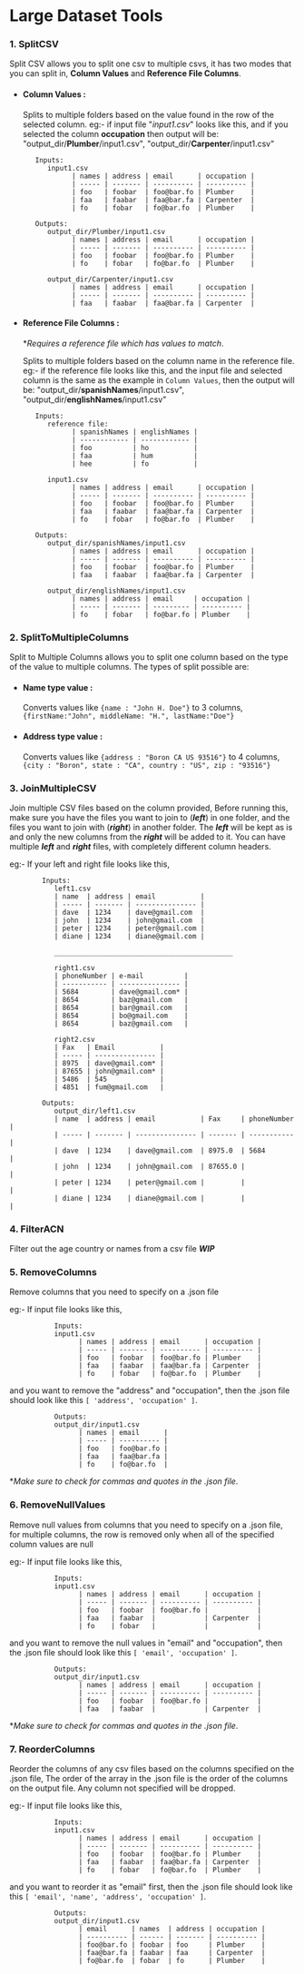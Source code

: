 # Large Dataset Tools

### 1. SplitCSV

   Split CSV allows you to split one csv to multiple csvs, it has two modes that you can split in, **Column Values** and **Reference File Columns**.

   * #### Column Values : 

      Splits to multiple folders based on the value found in the row of the selected column. eg:- if input file "*input1.csv*" looks like this, and if you selected the column **occupation** then output will be: "output_dir/**Plumber**/input1.csv", "output_dir/**Carpenter**/input1.csv"

            Inputs:
               input1.csv                                               
                     | names | address | email      | occupation |
                     | ----- | ------- | ---------- | ---------- |
                     | foo   | foobar  | foo@bar.fo | Plumber    |
                     | faa   | faabar  | faa@bar.fa | Carpenter  |
                     | fo    | fobar   | fo@bar.fo  | Plumber    |
                     
            Outputs:                   
               output_dir/Plumber/input1.csv                                               
                     | names | address | email      | occupation |
                     | ----- | ------- | ---------- | ---------- |
                     | foo   | foobar  | foo@bar.fo | Plumber    |
                     | fo    | fobar   | fo@bar.fo  | Plumber    |
               
               output_dir/Carpenter/input1.csv                                               
                     | names | address | email      | occupation |
                     | ----- | ------- | ---------- | ---------- |
                     | faa   | faabar  | faa@bar.fa | Carpenter  |
   
   * #### Reference File Columns : 
      
      **Requires a reference file which has values to match*.

      Splits to multiple folders based on the column name in the reference file. eg:- if the reference file looks like this, and the input file and selected column is the same as the example in `Column Values`, then the output will be: "output_dir/**spanishNames**/input1.csv", "output_dir/**englishNames**/input1.csv"

            Inputs:
               reference file:
                     | spanishNames | englishNames |
                     | ------------ | ------------ |
                     | foo          | ho           |
                     | faa          | hum          |
                     | hee          | fo           |
               
               input1.csv                                               
                     | names | address | email      | occupation |
                     | ----- | ------- | ---------- | ---------- |
                     | foo   | foobar  | foo@bar.fo | Plumber    |
                     | faa   | faabar  | faa@bar.fa | Carpenter  |
                     | fo    | fobar   | fo@bar.fo  | Plumber    |
                     
            Outputs:
               output_dir/spanishNames/input1.csv                                              
                     | names | address | email      | occupation |
                     | ----- | ------- | ---------- | ---------- |
                     | foo   | foobar  | foo@bar.fo | Plumber    |
                     | faa   | faabar  | faa@bar.fa | Carpenter  |
                     
               output_dir/englishNames/input1.csv                                              
                     | names | address | email     | occupation |
                     | ----- | ------- | --------- | ---------- |
                     | fo    | fobar   | fo@bar.fo | Plumber    |
                     
### 2. SplitToMultipleColumns

   Split to Multiple Columns allows you to split one column based on the type of the value to multiple columns. The types of split possible are:

   * #### Name type value :
      
       Converts values like `{name : "John H. Doe"}` to 3 columns, `{firstName:"John", middleName: "H.", lastName:"Doe"}`

   * #### Address type value : 
   
      Converts values like `{address : "Boron CA US 93516"}` to 4 columns, `{city : "Boron", state : "CA", country : "US", zip : "93516"}`

### 3. JoinMultipleCSV

   Join multiple CSV files based on the column provided, Before running this, make sure you have the files you want to join to (***left***) in one folder, and the files you want to join with (***right***) in another folder.
   The ***left*** will be kept as is and only the new columns from the ***right*** will be added to it. You can have multiple ***left***  and ***right*** files, with completely different column headers.

   eg:- If your left and right file looks like this,

            Inputs:
               left1.csv  
               | name  | address | email           |
               | ----- | ------- | --------------- |
               | dave  | 1234    | dave@gmail.com  |
               | john  | 1234    | john@gmail.com  |
               | peter | 1234    | peter@gmail.com |
               | diane | 1234    | diane@gmail.com |
               
               ____________________________________________
               
               right1.csv
               | phoneNumber | e-mail          |
               | ----------- | --------------- |
               | 5684        | dave@gmail.com* |
               | 8654        | baz@gmail.com   |
               | 8654        | bar@gmail.com   |
               | 8654        | bo@gmail.com    |
               | 8654        | baz@gmail.com   |

               right2.csv
               | Fax   | Email           |
               | ----- | --------------- |
               | 8975  | dave@gmail.com* |
               | 87655 | john@gmail.com* |
               | 5486  | 545             |
               | 4851  | fum@gmail.com   |

            Outputs:
               output_dir/left1.csv
               | name  | address | email           | Fax     | phoneNumber |
               | ----- | ------- | --------------- | ------- | ----------- |
               | dave  | 1234    | dave@gmail.com  | 8975.0  | 5684        |
               | john  | 1234    | john@gmail.com  | 87655.0 |             |
               | peter | 1234    | peter@gmail.com |         |             |
               | diane | 1234    | diane@gmail.com |         |             |

               
### 4. FilterACN

   Filter out the age country or names from a csv file ***WIP***

### 5. RemoveColumns

   Remove columns that you need to specify on a .json file 
   
   eg:- If input file looks like this,

               Inputs:
               input1.csv                                               
                     | names | address | email      | occupation |
                     | ----- | ------- | ---------- | ---------- |
                     | foo   | foobar  | foo@bar.fo | Plumber    |
                     | faa   | faabar  | faa@bar.fa | Carpenter  |
                     | fo    | fobar   | fo@bar.fo  | Plumber    |

   
   and you want to remove the "address" and "occupation", then the .json file should look like this `[ 'address', 'occupation' ]`.

               Outputs:
               output_dir/input1.csv                                               
                     | names | email      |
                     | ----- | ---------- |
                     | foo   | foo@bar.fo |
                     | faa   | faa@bar.fa |
                     | fo    | fo@bar.fo  |

   **Make sure to check for commas and quotes in the .json file*.

### 6. RemoveNullValues

   Remove null values from columns that you need to specify on a .json file, for multiple columns, the row is removed only when all of the specified column values are null 
   
   eg:- If input file looks like this,

               Inputs:
               input1.csv                                               
                     | names | address | email      | occupation |
                     | ----- | ------- | ---------- | ---------- |
                     | foo   | foobar  | foo@bar.fo |            |
                     | faa   | faabar  |            | Carpenter  |
                     | fo    | fobar   |            |            |

   
   and you want to remove the null values in "email" and "occupation", then the .json file should look like this `[ 'email', 'occupation' ]`.
   
               Outputs:
               output_dir/input1.csv                                               
                     | names | address | email      | occupation |
                     | ----- | ------- | ---------- | ---------- |
                     | foo   | foobar  | foo@bar.fo |            |
                     | faa   | faabar  |            | Carpenter  |

   **Make sure to check for commas and quotes in the .json file*.


### 7. ReorderColumns

   Reorder the columns of any csv files based on the columns specified on the .json file, The order of the array in the .json file is the order of the columns on the output file. Any column not specified will be dropped.

   eg:- If input file looks like this,

               Inputs:
               input1.csv                                               
                     | names | address | email      | occupation |
                     | ----- | ------- | ---------- | ---------- |
                     | foo   | foobar  | foo@bar.fo | Plumber    |
                     | faa   | faabar  | faa@bar.fa | Carpenter  |
                     | fo    | fobar   | fo@bar.fo  | Plumber    |

   and you want to reorder it as "email" first, then the .json file should look like this `[ 'email', 'name', 'address', 'occupation' ]`.

               Outputs:
               output_dir/input1.csv                                               
                     | email      | names  | address | occupation |
                     | ---------- | ------ | ------- | ---------- |
                     | foo@bar.fo | foobar | foo     | Plumber    |
                     | faa@bar.fa | faabar | faa     | Carpenter  |
                     | fo@bar.fo  | fobar  | fo      | Plumber    |